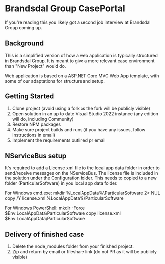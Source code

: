 # Brandsdal Group CasePortal
If you're reading this you likely got a second job interview at Brandsdal Group coming up.

## Background
This is a simplified version of how a web application is typically structured in Brandsdal Group.
It is meant to give a more relevant case environment than "New Project" would do.

Web application is based on a ASP.NET Core MVC Web App template, with some of our adaptations for structure and setup.

## Getting Started
1. Clone project (avoid using a fork as the fork will be publicly visible)
2. Open solution in an up to date Visual Studio 2022 instance (any edition will do, including Community)
3. Restore NPM packages
4. Make sure project builds and runs (if you have any issues, follow instructions in email)
5. Implement the requirements outlined pr email

## NServiceBus setup
It's required to add a License xml file to the local app data folder in order to send/receive messages on the NServiceBus. 
The license file is included in the solution under the Configuration folder. This needs to copied to a new folder (ParticularSoftware) in you local app data folder.

For Windows cmd.exe:
mkdir %LocalAppData%\ParticularSoftware 2> NUL
copy /Y license.xml %LocalAppData%\ParticularSoftware

For Windows PowerShell:
mkdir -Force $Env:LocalAppData\ParticularSoftware
copy license.xml $Env:LocalAppData\ParticularSoftware

## Delivery of finished case
1. Delete the node_modules folder from your finished project.
2. Zip and return by email or fileshare link (do not PR as it will be publicly visible)
